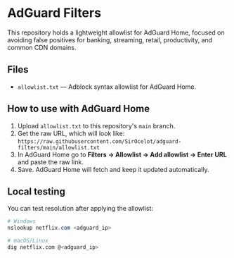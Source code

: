 # AdGuard Filters

This repository holds a lightweight allowlist for AdGuard Home, focused on avoiding false positives for banking, streaming, retail, productivity, and common CDN domains.

## Files
- `allowlist.txt` — Adblock syntax allowlist for AdGuard Home.

## How to use with AdGuard Home
1. Upload `allowlist.txt` to this repository's `main` branch.
2. Get the raw URL, which will look like:
   `https://raw.githubusercontent.com/SirOcelot/adguard-filters/main/allowlist.txt`
3. In AdGuard Home go to **Filters -> Allowlist -> Add allowlist -> Enter URL** and paste the raw link.
4. Save. AdGuard Home will fetch and keep it updated automatically.

## Local testing
You can test resolution after applying the allowlist:
```powershell
# Windows
nslookup netflix.com <adguard_ip>
```
```bash
# macOS/Linux
dig netflix.com @<adguard_ip>
```
